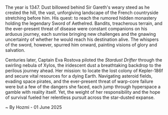 
The year is 1347.  Dust billowed behind Sir Gareth's weary steed as he crested the hill, the vast, unforgiving landscape of the French countryside stretching before him.  His quest: to reach the rumored hidden monastery holding the legendary Sword of Aethelred.  Bandits, treacherous terrain, and the ever-present threat of disease were constant companions on his arduous journey, each sunrise bringing new challenges and the gnawing uncertainty of whether he would reach his destination alive. The whispers of the sword, however, spurred him onward, painting visions of glory and salvation.

Centuries later, Captain Eva Rostova piloted the *Stardust Drifter* through the swirling nebula of Xylos, the iridescent dust a breathtaking backdrop to the perilous journey ahead. Her mission: to locate the lost colony of Kepler-186f and secure vital resources for a dying Earth.  Navigating asteroid fields, evading space pirates, and the ever-present threat of warp-core failure were but a few of the dangers she faced, each jump through hyperspace a gamble with reality itself.  Yet, the weight of her responsibility and the hope of survival fueled her relentless pursuit across the star-dusted expanse.

~ By Hozmi - 01 June 2025
